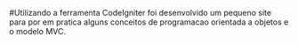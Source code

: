 #Utilizando a ferramenta CodeIgniter foi desenvolvido um pequeno site para por em pratica alguns conceitos de programacao orientada a objetos e o modelo MVC.
